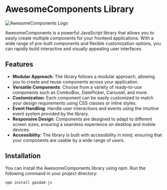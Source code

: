 # AwesomeComponents Library

![AwesomeComponents Logo](icons/awesome-components-logo.png)

AwesomeComponents is a powerful JavaScript library that allows you to easily create multiple components for your frontend applications. With a wide range of pre-built components and flexible customization options, you can rapidly build interactive and visually appealing user interfaces.

## Features

- **Modular Approach**: The library follows a modular approach, allowing you to create and reuse components across your application.
- **Versatile Components**: Choose from a variety of ready-to-use components such as ComboBox, DatePicker, Carousel, and more.
- **Customization**: Each component can be easily customized to match your design requirements using CSS classes or inline styles.
- **Event Handling**: Handle user interactions and events using the intuitive event system provided by the library.
- **Responsive Design**: Components are designed to adapt to different screen sizes, ensuring a seamless experience on desktop and mobile devices.
- **Accessibility**: The library is built with accessibility in mind, ensuring that your components are usable by a wide range of users.

## Installation

You can install the AwesomeComponents library using npm. Run the following command in your project directory:

```shell
npm install gandam-js
